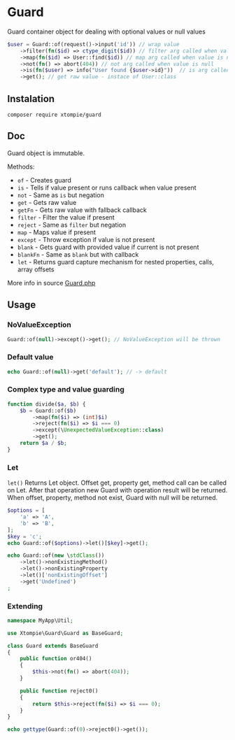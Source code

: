 # Guard

Guard container object for dealing with optional values or null values

```php
$user = Guard::of(request()->input('id')) // wrap value
    ->filter(fn($id) => ctype_digit($id)) // filter arg called when value is not null
    ->map(fn($id) => User::find($id)) // map arg called when value is not null
    ->not(fn() => abort(404)) // not arg called when value is null
    ->is(fn($user) => info("User found {$user->id}"))  // is arg called when value is not null
    ->get(); // get raw value - instace of User::class
```

## Instalation

`composer require xtompie/guard`

## Doc

Guard object is immutable.

Methods:
- `of` - Creates guard
- `is` - Tells if value present or runs callback when value present
- `not` - Same as `is` but negation
- `get` - Gets raw value
- `getFn` - Gets raw value with fallback callback
- `filter` - Filter the value if present
- `reject` - Same as `filter` but negation
- `map` - Maps value if present 
- `except` - Throw exception if value is not present
- `blank` - Gets guard with provided value if current is not present
- `blankFn` - Same as `blank` but with callback
- `let` - Returns guard capture mechanism for nested properties, calls, array offsets

More info in source [Guard.php](https://github.com/xtompie/guard/blob/master/src/Guard.php)


## Usage

### NoValueException

```php
Guard::of(null)->except()->get(); // NoValueException will be thrown
```

### Default value 
```php
echo Guard::of(null)->get('default'); // -> default
```

### Complex type and value guarding
```php
function divide($a, $b) {
    $b = Guard::of($b)
        ->map(fn($i) => (int)$i)
        ->reject(fn($i) => $i === 0)
        ->except(\UnexpectedValueException::class)
        ->get();
    return $a / $b;
}
```

### Let

`let()` Returns Let object. Offset get, property get, method call can be called on Let. 
After that operation new Guard with operation result will be returned.
When offset, property, method not exist, Guard with null will be returned.

```php
$options = [
    'a' => 'A',
    'b' => 'B',
];
$key = 'c';
echo Guard::of($options)->let()[$key]->get();
```

```php
echo Guard::of(new \stdClass())
    ->let()->nonExistingMethod()
    ->let()->nonExistingProperty
    ->let()['nonExistingOffset']
    ->get('Undefined')
;
```

### Extending

```php
namespace MyApp\Util;

use Xtompie\Guard\Guard as BaseGuard;

class Guard extends BaseGuard
{
    public function or404()
    {
        $this->not(fn() => abort(404));
    }

    public function reject0()
    {
        return $this->reject(fn($i) => $i === 0);
    }
}

echo gettype(Guard::of(0)->reject0()->get());
```
